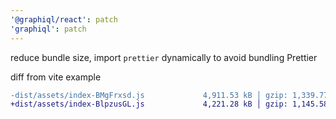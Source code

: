 ```yaml
---
'@graphiql/react': patch
'graphiql': patch
---
```


reduce bundle size, import `prettier` dynamically to avoid bundling Prettier

diff from vite example

```diff
-dist/assets/index-BMgFrxsd.js             4,911.53 kB │ gzip: 1,339.77 kB
+dist/assets/index-BlpzusGL.js             4,221.28 kB │ gzip: 1,145.58 kB
```
